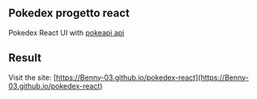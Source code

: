 ## Pokedex progetto react

Pokedex React UI with [pokeapi api](https://pokeapi.co/)

## Result

Visit the site: [https://Benny-03.github.io/pokedex-react](https://Benny-03.github.io/pokedex-react)

